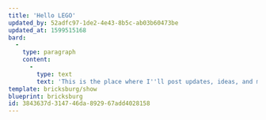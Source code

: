 ```yaml
---
title: 'Hello LEGO'
updated_by: 52adfc97-1de2-4e43-8b5c-ab03b60473be
updated_at: 1599515168
bard:
  -
    type: paragraph
    content:
      -
        type: text
        text: 'This is the place where I''ll post updates, ideas, and more concerning my love of the plastic bricks called LEGO.'
template: bricksburg/show
blueprint: bricksburg
id: 3843637d-3147-46da-8929-67add4028158
---
```

